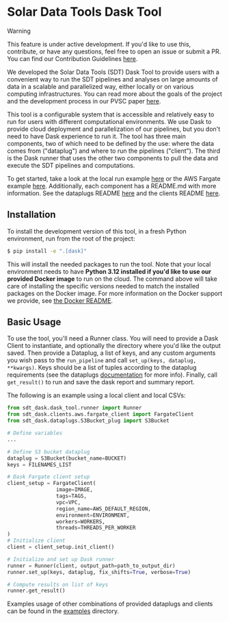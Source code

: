 # Solar Data Tools Dask Tool

>[!WARNING]
> This feature is under active development. If you'd like to use this, contribute, or have any 
> questions, feel free to open an issue or submit a PR. You can find our Contribution Guidelines 
> [here](https://solar-data-tools.readthedocs.io/en/dev/index_dev.html).

We developed the Solar Data Tools (SDT) Dask Tool to provide users with a convenient way to run the SDT 
pipelines and analyses on large amounts of data in a scalable and parallelized way, either locally 
or on various computing infrastructures. You can read more about the goals of the project and the development process 
in our PVSC paper [here](https://drive.google.com/file/d/1uczjlfNChn6qM8hn6ary5NLaR2QmLEhz/view?usp=drive_link).

This tool is a configurable system that is accessible and relatively easy to run for users with different computational environments.
We use Dask to provide cloud deployment and parallelization of our pipelines, but you don't need to have Dask experience to run it. The tool has three main components, two of which need to be defined by the use: where the data comes from ("dataplug") and where to run the pipelines ("client"). The third is
the Dask runner that uses the other two components to pull the data and execute the SDT pipelines and computations. 

To get started, take a look at the local run example [here](./examples/tool_demo_local.ipynb) or the AWS Fargate example [here](./examples/tool_demo_fargate.ipynb). Additionally,
each component has a README.md with more information. See the dataplugs README [here](dataplugs/README.md) and the clients README [here](clients/README.md).

## Installation

To install the development version of this tool, in a fresh Python environment, run from the root of the project:

```bash
$ pip install -e ".[dask]"
```

This will install the needed packages to run the tool. Note that your local environment needs to have **Python 3.12 installed 
if you'd like to use our provided Docker image** to run on the cloud. The command above will take care of installing the specific 
versions needed to match the installed packages on the Docker image. For more information on the Docker support we provide, 
see [the Docker README](./docker/README.md).

## Basic Usage 

To use the tool, you'll need a Runner class. You will need to provide a Dask Client to instantiate, and optionally the directory where you'd like the output saved. 
Then provide a Dataplug, a list of keys, and any custom arguments you wish pass to the `run_pipeline` and call `set_up(keys, dataplug, **kwargs)`. 
Keys should be a list of tuples according to the dataplug requirements (see the dataplugs [documentation](dataplugs/README.md) for more info). 
Finally, call `get_result()` to run and save the dask report and summary report.

The following is an example using a local client and local CSVs:
```python
from sdt_dask.dask_tool.runner import Runner
from sdt_dask.clients.aws.fargate_client import FargateClient
from sdt_dask.dataplugs.S3Bucket_plug import S3Bucket

# Define variables
...

# Define S3 bucket dataplug
dataplug = S3Bucket(bucket_name=BUCKET)
keys = FILENAMES_LIST

# Dask Fargate client setup
client_setup = FargateClient(
                image=IMAGE,
                tags=TAGS,
                vpc=VPC,
                region_name=AWS_DEFAULT_REGION,
                environment=ENVIRONMENT,
                workers=WORKERS,
                threads=THREADS_PER_WORKER
)
# Initialize client
client = client_setup.init_client()

# Initialize and set up Dask runner
runner = Runner(client, output_path=path_to_output_dir)
runner.set_up(keys, dataplug, fix_shifts=True, verbose=True)

# Compute results on list of keys
runner.get_result()
```

Examples usage of other combinations of provided dataplugs and clients can be found in the [examples](examples) directory.
